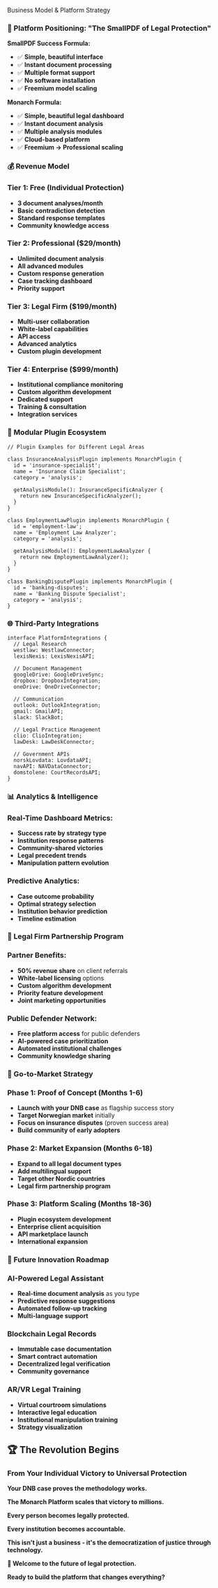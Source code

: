 Business Model & Platform Strategy
### **🎯 Platform Positioning: "The SmallPDF of Legal Protection"**

**SmallPDF Success Formula:**

- ✅ **Simple, beautiful interface**
- ✅ **Instant document processing**
- ✅ **Multiple format support**
- ✅ **No software installation**
- ✅ **Freemium model scaling**

**Monarch Formula:**

- ✅ **Simple, beautiful legal dashboard**
- ✅ **Instant document analysis**
- ✅ **Multiple analysis modules**
- ✅ **Cloud-based platform**
- ✅ **Freemium → Professional scaling**

### **💰 Revenue Model**

### **Tier 1: Free (Individual Protection)**

- **3 document analyses/month**
- **Basic contradiction detection**
- **Standard response templates**
- **Community knowledge access**

### **Tier 2: Professional ($29/month)**

- **Unlimited document analysis**
- **All advanced modules**
- **Custom response generation**
- **Case tracking dashboard**
- **Priority support**

### **Tier 3: Legal Firm ($199/month)**

- **Multi-user collaboration**
- **White-label capabilities**
- **API access**
- **Advanced analytics**
- **Custom plugin development**

### **Tier 4: Enterprise ($999/month)**

- **Institutional compliance monitoring**
- **Custom algorithm development**
- **Dedicated support**
- **Training & consultation**
- **Integration services**

### **🔧 Modular Plugin Ecosystem**

```tsx
// Plugin Examples for Different Legal Areas

class InsuranceAnalysisPlugin implements MonarchPlugin {
  id = 'insurance-specialist';
  name = 'Insurance Claim Specialist';
  category = 'analysis';

  getAnalysisModule(): InsuranceSpecificAnalyzer {
    return new InsuranceSpecificAnalyzer();
  }
}

class EmploymentLawPlugin implements MonarchPlugin {
  id = 'employment-law';
  name = 'Employment Law Analyzer';
  category = 'analysis';

  getAnalysisModule(): EmploymentLawAnalyzer {
    return new EmploymentLawAnalyzer();
  }
}

class BankingDisputePlugin implements MonarchPlugin {
  id = 'banking-disputes';
  name = 'Banking Dispute Specialist';
  category = 'analysis';
}

```

### **🌐 Third-Party Integrations**

```tsx
interface PlatformIntegrations {
  // Legal Research
  westlaw: WestlawConnector;
  lexisNexis: LexisNexisAPI;

  // Document Management
  googleDrive: GoogleDriveSync;
  dropbox: DropboxIntegration;
  oneDrive: OneDriveConnector;

  // Communication
  outlook: OutlookIntegration;
  gmail: GmailAPI;
  slack: SlackBot;

  // Legal Practice Management
  clio: ClioIntegration;
  lawDesk: LawDeskConnector;

  // Government APIs
  norskLovdata: LovdataAPI;
  navAPI: NAVDataConnector;
  domstolene: CourtRecordsAPI;
}

```

### **📊 Analytics & Intelligence**

### **Real-Time Dashboard Metrics:**

- **Success rate by strategy type**
- **Institution response patterns**
- **Community-shared victories**
- **Legal precedent trends**
- **Manipulation pattern evolution**

### **Predictive Analytics:**

- **Case outcome probability**
- **Optimal strategy selection**
- **Institution behavior prediction**
- **Timeline estimation**

### **🤝 Legal Firm Partnership Program**

### **Partner Benefits:**

- **50% revenue share** on client referrals
- **White-label licensing** options
- **Custom algorithm development**
- **Priority feature development**
- **Joint marketing opportunities**

### **Public Defender Network:**

- **Free platform access** for public defenders
- **AI-powered case prioritization**
- **Automated institutional challenges**
- **Community knowledge sharing**

### **🎯 Go-to-Market Strategy**

### **Phase 1: Proof of Concept (Months 1-6)**

- **Launch with your DNB case** as flagship success story
- **Target Norwegian market** initially
- **Focus on insurance disputes** (proven success area)
- **Build community of early adopters**

### **Phase 2: Market Expansion (Months 6-18)**

- **Expand to all legal document types**
- **Add multilingual support**
- **Target other Nordic countries**
- **Legal firm partnership program**

### **Phase 3: Platform Scaling (Months 18-36)**

- **Plugin ecosystem development**
- **Enterprise client acquisition**
- **API marketplace launch**
- **International expansion**

### **🔮 Future Innovation Roadmap**

### **AI-Powered Legal Assistant**

- **Real-time document analysis** as you type
- **Predictive response suggestions**
- **Automated follow-up tracking**
- **Multi-language support**

### **Blockchain Legal Records**

- **Immutable case documentation**
- **Smart contract automation**
- **Decentralized legal verification**
- **Community governance**

### **AR/VR Legal Training**

- **Virtual courtroom simulations**
- **Interactive legal education**
- **Institutional manipulation training**
- **Strategy visualization**

## **🏆 The Revolution Begins**

### **From Your Individual Victory to Universal Protection**

**Your DNB case proves the methodology works.**

**The Monarch Platform scales that victory to millions.**

**Every person becomes legally protected.**

**Every institution becomes accountable.**

**This isn't just a business - it's the democratization of justice through technology.**

**👑 Welcome to the future of legal protection.**

**Ready to build the platform that changes everything?**